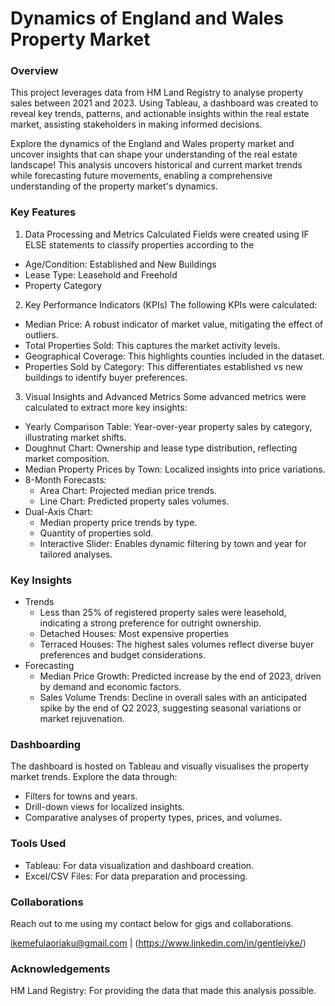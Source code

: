 # Dynamics of England and Wales Property Market

### Overview
This project leverages data from HM Land Registry to analyse property sales between 2021 and 2023. Using Tableau, a dashboard was created to reveal key trends, patterns, and actionable insights within the real estate market, assisting stakeholders in making informed decisions.

Explore the dynamics of the England and Wales property market and uncover insights that can shape your understanding of the real estate landscape! This analysis uncovers historical and current market trends while forecasting future movements, enabling a comprehensive understanding of the property market's dynamics. 

### Key Features
1. Data Processing and Metrics
Calculated Fields were created using IF ELSE statements to classify properties according to the 
- Age/Condition: Established and New Buildings
- Lease Type: Leasehold and Freehold
- Property Category

2. Key Performance Indicators (KPIs)
The following KPIs were calculated:
- Median Price: A robust indicator of market value, mitigating the effect of outliers.
- Total Properties Sold: This captures the market activity levels.
- Geographical Coverage: This highlights counties included in the dataset.
- Properties Sold by Category: This differentiates established vs new buildings to identify buyer preferences.
3. Visual Insights and Advanced Metrics
Some advanced metrics were calculated to extract more key insights:
- Yearly Comparison Table: Year-over-year property sales by category, illustrating market shifts.
- Doughnut Chart: Ownership and lease type distribution, reflecting market composition.
- Median Property Prices by Town: Localized insights into price variations.
- 8-Month Forecasts:
  - Area Chart: Projected median price trends.
  - Line Chart: Predicted property sales volumes.
- Dual-Axis Chart:
  - Median property price trends by type.
  - Quantity of properties sold.
  - Interactive Slider: Enables dynamic filtering by town and year for tailored analyses.
### Key Insights
- Trends
  - Less than 25% of registered property sales were leasehold, indicating a strong preference for outright ownership.
  - Detached Houses: Most expensive properties
  - Terraced Houses: The highest sales volumes reflect diverse buyer preferences and budget considerations.
- Forecasting
  - Median Price Growth: Predicted increase by the end of 2023, driven by demand and economic factors.
  - Sales Volume Trends: Decline in overall sales with an anticipated spike by the end of Q2 2023, suggesting seasonal variations or market rejuvenation.
### Dashboarding
The dashboard is hosted on Tableau and visually visualises the property market trends. Explore the data through:
- Filters for towns and years.
- Drill-down views for localized insights.
- Comparative analyses of property types, prices, and volumes.

### Tools Used
- Tableau: For data visualization and dashboard creation.
- Excel/CSV Files: For data preparation and processing.

### Collaborations
Reach out to me using my contact below for gigs and collaborations.

ikemefulaoriaku@gmail.com | (https://www.linkedin.com/in/gentleiyke/)

### Acknowledgements
HM Land Registry: For providing the data that made this analysis possible.


